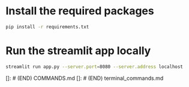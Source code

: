 # Install the required packages
```bash
pip install -r requirements.txt
```

# Run the streamlit app locally
```bash
streamlit run app.py --server.port=8080 --server.address localhost
```
[]: # (END) COMMANDS.md
[]: # (END) terminal_commands.md